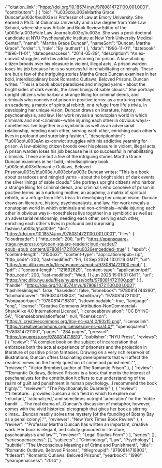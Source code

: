 {
   "citation_link": "https://doi.org/10.18574/nyu/9780814721100.001.0001",
   "contributors": [
     {
       "bio": "\u003cb\u003eMartha Grace Duncan\u003c/b\u003e is Professor of Law at Emory University. She earned a Ph.D. at Columbia University and a law degree from Yale Law School, where she was Article and Book Review Editor of the \u003ci\u003eYale Law Journal\u003c/i\u003e. She was a post-doctoral candidate at NYU Psychoanalytic Institute at New York University Medical Center.",
       "name": "Martha Grace Duncan",
       "nameSort": "Duncan, Martha Grace",
       "order": 1,
       "role": "By (author)"
     }
   ],
   "date": "1996-11-01",
   "datebook": "1996-11-01",
   "dateopenaccess": "2014-05-29",
   "description": "An ex-convict struggles with his addictive yearning for prison. A law-abiding citizen broods over his pleasure in violent, illegal acts. A prison warden loses his job because he is so successful in rehabilitating criminals. These are but a few of the intriguing stories Martha Grace Duncan examines in her bold, interdisciplinary book Romantic Outlaws, Beloved Prisons. Duncan writes: \"This is a book about paradoxes and mingled yarns - about the bright sides of dark events, the silver linings of sable clouds.\"  She portrays upright citizens who harbor a strange liking for criminal deeds, and criminals who conceive of prison in positive terms: as a nurturing mother, an academy, a matrix of spiritual rebirth, or a refuge from life's trivia. In developing her unique vision, Duncan draws on literature, history, psychoanalysis, and law. Her work reveals a nonutopian world in which criminals and non-criminals--while injuring each other in obvious ways--nonetheless live together in a symbiotic as well as an adversarial relationship, needing each other, serving each other, enriching each other's lives in profound and surprising fashion.",
   "descriptionhtml": "\u003cp\u003eAn ex-convict struggles with his addictive yearning for prison. A law-abiding citizen broods over his pleasure in violent, illegal acts. A prison warden loses his job because he is so successful in rehabilitating criminals. These are but a few of the intriguing stories Martha Grace Duncan examines in her bold, interdisciplinary book \u003cb\u003eRomantic Outlaws, Beloved Prisons\u003c/b\u003e.\u003cbr\u003e Duncan writes: \"This is a book about paradoxes and mingled yarns - about the bright sides of dark events, the silver linings of sable clouds.\"  She portrays upright citizens who harbor a strange liking for criminal deeds, and criminals who conceive of prison in positive terms: as a nurturing mother, an academy, a matrix of spiritual rebirth, or a refuge from life's trivia. In developing her unique vision, Duncan draws on literature, history, psychoanalysis, and law. Her work reveals a nonutopian world in which criminals and non-criminals--while injuring each other in obvious ways--nonetheless live together in a symbiotic as well as an adversarial relationship, needing each other, serving each other, enriching each other's lives in profound and surprising fashion.\u003c/p\u003e",
   "doi": "https://doi.org/10.18574/nyu/9780814721100.001.0001",
   "files": {
     "cloudreader": {
       "http_code": 200,
       "url": "https://opensquare-stage.nyupress.org/open-square-reader/cloud-reader/?epub=epub_content/9780814721100\u0026embedded=true"
     },
     "epub": {
       "content-length": "2150637",
       "content-type": "application/epub+zip",
       "http_code": 200,
       "last-modified": "Fri, 13 Sep 2024 13:01:19 GMT",
       "url": "https://mc.dlib.nyu.edu/files/nyupress/epubs/9780814721100.epub"
     },
     "pdf": {
       "content-length": "121692629",
       "content-type": "application/pdf",
       "http_code": 200,
       "last-modified": "Wed, 11 Jun 2025 15:01:31 GMT",
       "url": "https://mc.dlib.nyu.edu/files/nyupress/pdfs/9780814721100.pdf"
     }
   },
   "handle": "https://doi.org/10.18574/nyu/9780814721100.001.0001",
   "hashiresimages": false,
   "hasvideo": false,
   "isbnebook": "9780814744260",
   "isbnhardcover": "9780814718803",
   "isbnlibrary": "9780814721100",
   "isbnpaperback": "9780814718810",
   "isdownloadable": true,
   "language": "eng",
   "license": "Creative Commons Attribution-NonCommercial-ShareAlike 4.0 International License",
   "licenseabbreviation": "CC BY-NC-SA",
   "licenseabbreviationfacet": null,
   "licenseicon": "https://i.creativecommons.org/l/by-nc-sa/4.0/80x15.png",
   "licenselink": "https://creativecommons.org/licenses/by-nc-sa/4.0/",
   "opensquareid": "9780814721100",
   "pages": "284 pages",
   "pressurl": "https://nyupress.org/9780814718810",
   "publisher": "NYU Press",
   "reviews": [
     {
       "review": "\"A complex book on the subject of incarceration that embraces both the actual experience of prisoners and the projection in literature of positive prison fantasies. Drawing on a very rich reservoir of illustrations, Duncan offers fascinating developments that will affect the readers' views on the timely question of crime and punishment.\"",
       "reviewer": "Victor Brombert,author of The Romantic Prison"
     },
     {
       "review": "\"Romantic Outlaws, Beloved Prisons is a book that merits the interest of psychanalysts for the contribution it offers to our understanding of the realm of guilt and punishment in human psychology...I recommend the book highly.\"",
       "reviewer": "The Psychoanalytic Quarterly"
     },
     {
       "review": "\"Literature... provides Duncan a rich field in which to explore our 'reluctant,' 'rationalized,' and sometimes outright 'admiration' for the 'noble bandit.' ...The real drama of...Duncan's discussion of metaphor, however, comes with the vivid historical pictograph that gives her book a stirring climax....Duncan readily solves the mystery [of the founding of Botany Bay as a penal colony].\"",
       "reviewer": "New York Times Book Review"
     },
     {
       "review": "\"Professor Martha Duncan has written an important, creative work.  Her book is elegant, and solidly grounded in literature, psychoanalysis and law.\"",
       "reviewer": "Legal Studies Form"
     }
   ],
   "series": [],
   "seriesopenaccess": [],
   "subjects": [
     "Criminology",
     "Law",
     "Psychology"
   ],
   "subtitle": "The Unconscious Meanings of Crime and Punishment",
   "title": "Romantic Outlaws, Beloved Prisons",
   "titlegroupid": "9780814718803",
   "titlesort": "Romantic Outlaws, Beloved Prisons",
   "yearbook": "1996",
   "yearopenaccess": "2014"
 }
